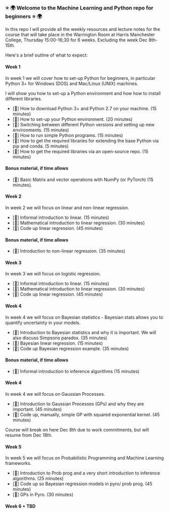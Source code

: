 
### :star: :earth_africa: Welcome to the Machine Learning and Python repo for beginners :star: :earth_africa: ###

In this repo I will provide all the weekly resources and lecture notes for the course that will take place in the
Warrington Room at Harris Manchester College, Thursday 15:00-16;30 for 6 weeks. Excluding the week Dec 8th-15th. 

Here's a brief outline of what to expect:

#### Week 1 ####

In week 1 we will cover how to set-up Python for beginners, in particular Python 3+ for Windows (DOS) and Mac/Linux (UNIX) machines. 

I will show you how to set-up a Python environment and how how to install different libraries. 
 
- [:seedling:] How to download Python 3+ and Python 2.7 on your machine. (15 minutes)
- [:seedling:] How to set-up your Python environment. (20 minutes)
- [:seedling:] Switching between different Python versions and setting up new environments. (15 minutes)
- [:seedling:] How to run simple Python programs. (15 minutes)
- [:seedling:] How to get the required libraries for extending the base Python via pip and conda. (5 minutes)
- [:seedling:] How to get the required libraries via an open-source repo. (15 minutes)

#### Bonus material, if time allows ####

- [:seedling:] Basic Matrix and vector operations with NumPy (or PyTorch) (15 minutes). 

#### Week 2 ####

In week 2 we will focus on linear and non-linear regression. 

- [:seedling:] Informal introduction to linear. (15 minutes)
- [:seedling:] Mathematical introduction to linear regression. (30 minutes)
- [:seedling:] Code up linear regression. (45 minutes)

#### Bonus material, if time allows ###

- [:seedling:] Introduction to non-linear regression. (35 minutes)


#### Week 3 ####

In week 3 we will focus on logistic regression. 

- [:seedling:] Informal introduction to linear. (15 minutes)
- [:seedling:] Mathematical introduction to linear regression. (30 minutes)
- [:seedling:] Code up linear regression. (45 minutes)

#### Week 4 ####

In week 4 we will focus on Bayesian statistics - Bayesian stats allows you to quantify uncertainty in your models.

- [:seedling:] Introduction to Bayesian statistics and why it is important. We will also discuss Simpsons paradox. (35 minutes)
- [:seedling:] Bayesian linear regression. (15 minutes)
- [:seedling:] Code up Bayesian regression example. (35 minutes)

#### Bonus material, if time allows ###

- [:seedling:] Informal introduction to inference algorithms (15 minutes)

#### Week 4 ####

In week 4 we will focus on Gaussian Processes.

- [:seedling:] Introduction to Gaussian Processes (GPs) and why they are important. (45 minutes)
- [:seedling:] Code up, manually, simple GP with squared exponential kernel. (45 minutes)

Course will break on here Dec 8th due to work commitments, but will resume from Dec 18th. 

#### Week 5 ####

In week 5 we will focus on Probabilistic Programming and Machine Learning frameworks.

- [:seedling:] Introduction to Prob prog and a very short introduction to inference algorithms. (25 minutes)
- [:seedling:] Code up so Bayesian regression models in pyro/ prob prog. (45 minutes)
- [:seedling:] GPs in Pyro. (30 minutes)



#### Week 6 + TBD ####


